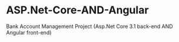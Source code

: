 # ASP.Net-Core-AND-Angular
Bank Account Management Project (Asp.Net Core 3.1 back-end AND Angular front-end)
